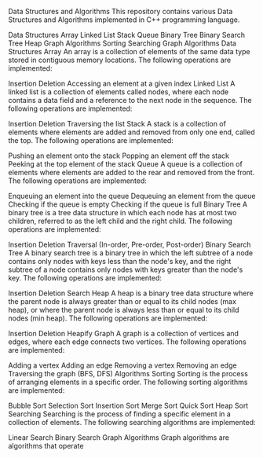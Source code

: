 Data Structures and Algorithms
This repository contains various Data Structures and Algorithms implemented in C++ programming language. 

Data Structures
Array
Linked List
Stack
Queue
Binary Tree
Binary Search Tree
Heap
Graph
Algorithms
Sorting
Searching
Graph Algorithms
Data Structures
Array
An array is a collection of elements of the same data type stored in contiguous memory locations. The following operations are implemented:

Insertion
Deletion
Accessing an element at a given index
Linked List
A linked list is a collection of elements called nodes, where each node contains a data field and a reference to the next node in the sequence. The following operations are implemented:

Insertion
Deletion
Traversing the list
Stack
A stack is a collection of elements where elements are added and removed from only one end, called the top. The following operations are implemented:

Pushing an element onto the stack
Popping an element off the stack
Peeking at the top element of the stack
Queue
A queue is a collection of elements where elements are added to the rear and removed from the front. The following operations are implemented:

Enqueuing an element into the queue
Dequeuing an element from the queue
Checking if the queue is empty
Checking if the queue is full
Binary Tree
A binary tree is a tree data structure in which each node has at most two children, referred to as the left child and the right child. The following operations are implemented:

Insertion
Deletion
Traversal (In-order, Pre-order, Post-order)
Binary Search Tree
A binary search tree is a binary tree in which the left subtree of a node contains only nodes with keys less than the node's key, and the right subtree of a node contains only nodes with keys greater than the node's key. The following operations are implemented:

Insertion
Deletion
Search
Heap
A heap is a binary tree data structure where the parent node is always greater than or equal to its child nodes (max heap), or where the parent node is always less than or equal to its child nodes (min heap). The following operations are implemented:

Insertion
Deletion
Heapify
Graph
A graph is a collection of vertices and edges, where each edge connects two vertices. The following operations are implemented:

Adding a vertex
Adding an edge
Removing a vertex
Removing an edge
Traversing the graph (BFS, DFS)
Algorithms
Sorting
Sorting is the process of arranging elements in a specific order. The following sorting algorithms are implemented:

Bubble Sort
Selection Sort
Insertion Sort
Merge Sort
Quick Sort
Heap Sort
Searching
Searching is the process of finding a specific element in a collection of elements. The following searching algorithms are implemented:

Linear Search
Binary Search
Graph Algorithms
Graph algorithms are algorithms that operate



